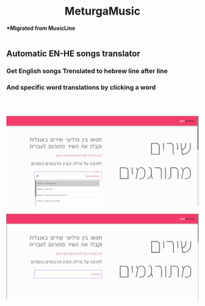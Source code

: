 <!-- markdownlint-disable-next-line -->

<h1 align="center">MeturgaMusic</h1>
<b align="center">*Migrated from MusicLine</b>

<br>
<br>

## Automatic EN-HE songs translator              
 ### Get English songs Trenslated to hebrew line after line
 ### And specific word translations by clicking a word

 <br>
 <br>

 ![Screenshot 1](./src/screenshots/screenshot-1.png)
 <br>
 <br>
 ![Screenshot 2](./src/screenshots/screenshot-2.png)